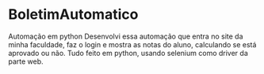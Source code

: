 # BoletimAutomatico
Automação em python
Desenvolvi essa automação que entra no site da minha faculdade, faz o login e mostra as notas do aluno, calculando se está aprovado ou não. Tudo feito em python, usando selenium como driver da parte web.
